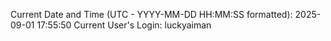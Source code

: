Current Date and Time (UTC - YYYY-MM-DD HH:MM:SS formatted): 2025-09-01 17:55:50
Current User's Login: luckyaiman
